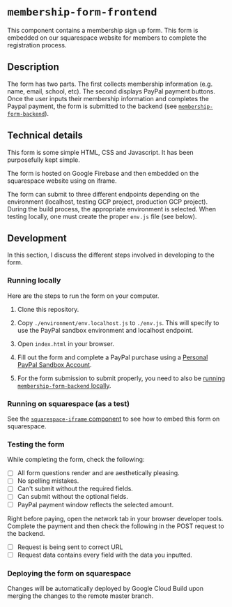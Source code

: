 # `membership-form-frontend`

This component contains a membership sign up form. This form is embedded on our squarespace website for members to complete the registration process.

## Description

The form has two parts. The first collects membership information (e.g. name, email, school, etc).
The second displays PayPal payment buttons.
Once the user inputs their membership information and completes the Paypal payment, the form is submitted to the backend
(see [`membership-form-backend`](../membership-form-backend)).

## Technical details

This form is some simple HTML, CSS and Javascript. It has been purposefully kept simple.

The form is hosted on Google Firebase and then embedded on the squarespace website using on iframe.

The form can submit to three different endpoints depending on the environment (localhost, testing GCP project, production GCP project).
During the build process, the appropriate environment is selected. When testing locally, one must create the proper `env.js` file (see below).

## Development

In this section, I discuss the different steps involved in developing to the form.

### Running locally

Here are the steps to run the form on your computer.

1. Clone this repository.

2. Copy `./environment/env.localhost.js` to `./env.js`. This will specify to use the PayPal sandbox environment and localhost endpoint.

3. Open `index.html` in your browser.

4. Fill out the form and complete a PayPal purchase using a [Personal PayPal Sandbox Account](https://developer.paypal.com/docs/api-basics/sandbox/accounts/).

5. For the form submission to submit properly, you need to also be [running `membership-form-backend` locally](../membership-form-backend/README.md).

### Running on squarespace (as a test)

See the [`squarespace-iframe` component](../squarespace-iframe/README.md) to see how to embed this form on squarespace.

### Testing the form

While completing the form, check the following:

- [ ] All form questions render and are aesthetically pleasing.
- [ ] No spelling mistakes.
- [ ] Can't submit without the required fields.
- [ ] Can submit without the optional fields.
- [ ] PayPal payment window reflects the selected amount.

Right before paying, open the network tab in your browser developer tools.
Complete the payment and then check the following in the POST request to the backend.

- [ ] Request is being sent to correct URL
- [ ] Request data contains every field with the data you inputted.

### Deploying the form on squarespace

Changes will be automatically deployed by Google Cloud Build upon merging the changes to the remote master branch.